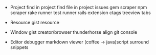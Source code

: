 * Project
find in project
find file in project
issues
gem scraper
npm scraper
rake runner
test runner
rails extension
ctags
treeview
tabs

* Resource
gist resource

* Window
gist creator/browser
thunderhorse
align
git
console

* Editor
debugger
markdown viewer
(coffee -> java)script
surround
snippets

